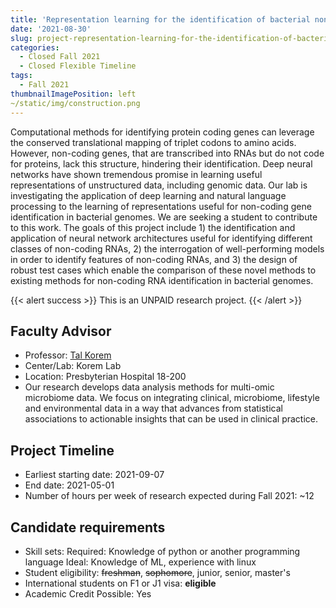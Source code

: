 ```yaml
---
title: 'Representation learning for the identification of bacterial non-coding RNAs'
date: '2021-08-30'
slug: project-representation-learning-for-the-identification-of-bacterial-non-coding-rnas
categories:
  - Closed Fall 2021 
  - Closed Flexible Timeline
tags:
  - Fall 2021
thumbnailImagePosition: left
~/static/img/construction.png
---
```

Computational methods for identifying protein coding genes can leverage the conserved translational mapping of triplet codons to amino acids. However, non-coding genes, that are transcribed into RNAs but do not code for proteins, lack this structure, hindering their identification. Deep neural networks have shown tremendous promise in learning useful representations of unstructured data, including genomic data. Our lab is investigating the application of deep learning and natural language processing to the learning of representations useful for non-coding gene identification in bacterial genomes. We are seeking a student to contribute to this work. The goals of this project include 1) the identification and application of neural network architectures useful for identifying different classes of non-coding RNAs, 2) the interrogation of well-performing models in order to identify features of non-coding RNAs, and 3) the design of robust test cases which enable the comparison of these novel methods to existing methods for non-coding RNA identification in bacterial genomes.

<!--more-->

{{< alert success >}}
This is an UNPAID research project.
{{< /alert >}}

## Faculty Advisor
+ Professor: [Tal Korem](https://koremlab.science)
+ Center/Lab: Korem Lab
+ Location: Presbyterian Hospital 18-200
+ Our research develops data analysis methods for multi-omic microbiome data. We focus on integrating clinical, microbiome, lifestyle and environmental data in a way that advances from statistical associations to actionable insights that can be used in clinical practice.

## Project Timeline
+ Earliest starting date: 2021-09-07
+ End date: 2021-05-01
+ Number of hours per week of research expected during Fall 2021: ~12

## Candidate requirements
+ Skill sets: 
  Required: Knowledge of python or another programming language
  Ideal: Knowledge of ML, experience with linux
+ Student eligibility: ~~freshman~~, ~~sophomore~~, junior, senior, master's
+ International students on F1 or J1 visa: **eligible**
+ Academic Credit Possible: Yes

